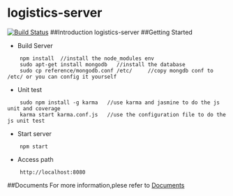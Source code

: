logistics-server
================

[![Build Status](https://secure.travis-ci.org/alexanderkenndy/logistics-server.svg)](http://travis-ci.org/alexanderkenndy/logistics-server)
##Introduction
logistics-server
##Getting Started
- Build Server
```
	npm install  //install the node_modules env
	sudo apt-get install mongodb   //install the database
	sudo cp reference/mongodb.conf /etc/     //copy mongdb conf to /etc/ or you can config it yourself
```
- Unit test
```
	sudo npm install -g karma   //use karma and jasmine to do the js unit and coverage
	karma start karma.conf.js   //use the configuration file to do the js unit test
```
- Start server
```
	npm start
```
- Access path
```
	http://localhost:8080
```
##Documents
For more information,plese refer to
[Documents](https://alexanderkenndy.github.io)
